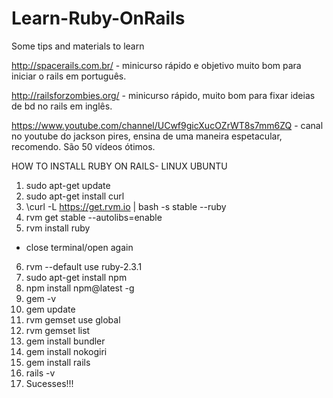 # Learn-Ruby-OnRails

Some tips and materials to learn


http://spacerails.com.br/ - minicurso rápido e objetivo muito bom para iniciar o rails em português.

http://railsforzombies.org/ - minicurso rápido, muito bom para fixar ideias de bd no rails em inglês.

https://www.youtube.com/channel/UCwf9gicXucOZrWT8s7mm6ZQ - canal no youtube do jackson pires, ensina de uma maneira espetacular, recomendo. São 50 vídeos ótimos.


HOW TO INSTALL RUBY ON RAILS- LINUX UBUNTU

1. sudo apt-get update
2. sudo apt-get install curl
3. \curl -L https://get.rvm.io | bash -s stable --ruby
4. rvm get stable --autolibs=enable
5. rvm install ruby
  - close terminal/open again
6. rvm --default use ruby-2.3.1
7. sudo apt-get install npm
8. npm install npm@latest -g
9. gem -v
10. gem update
11. rvm gemset use global
12. rvm gemset list
13. gem install bundler
14. gem install nokogiri
15. gem install rails
16. rails -v
17. Sucesses!!!
